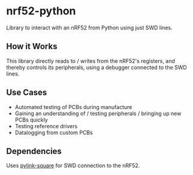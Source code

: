 # nrf52-python

Library to interact with an nRF52 from Python using just SWD lines.

## How it Works

This library directly reads to / writes from the nRF52's registers, and thereby controls its peripherals, using a debugger connected to the SWD lines.

## Use Cases

* Automated testing of PCBs during manufacture
* Gaining an understanding of / testing peripherals / bringing up new PCBs quickly
* Testing reference drivers
* Datalogging from custom PCBs

## Dependencies

Uses [pylink-square](https://pypi.org/project/pylink-square/) for SWD connection to the nRF52.
